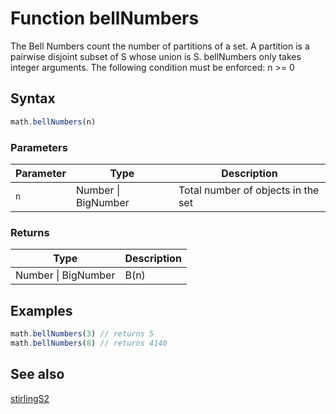 <!-- Note: This file is automatically generated from source code comments. Changes made in this file will be overridden. -->

# Function bellNumbers

The Bell Numbers count the number of partitions of a set. A partition is a pairwise disjoint subset of S whose union is S.
bellNumbers only takes integer arguments.
The following condition must be enforced: n >= 0


## Syntax

```js
math.bellNumbers(n)
```

### Parameters

Parameter | Type | Description
--------- | ---- | -----------
`n` | Number &#124; BigNumber | Total number of objects in the set

### Returns

Type | Description
---- | -----------
Number &#124; BigNumber | B(n)


## Examples

```js
math.bellNumbers(3) // returns 5
math.bellNumbers(8) // returns 4140
```


## See also

[stirlingS2](stirlingS2.md)
